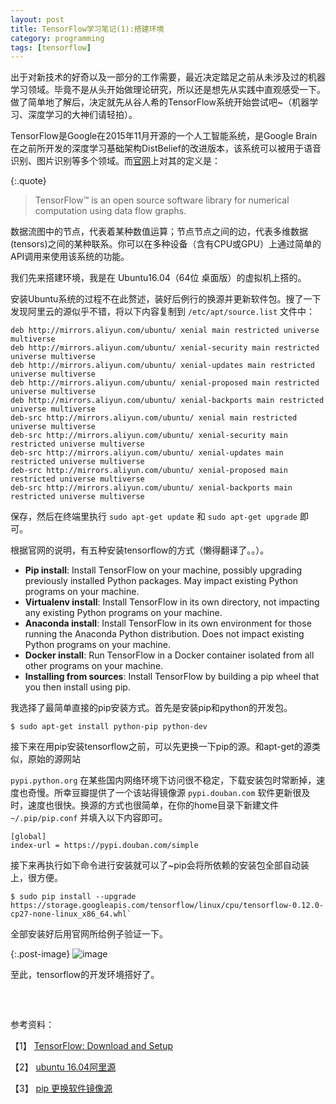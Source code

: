 ```yaml
---
layout: post
title: TensorFlow学习笔记(1):搭建环境
category: programming
tags: [tensorflow]
---
```


出于对新技术的好奇以及一部分的工作需要，最近决定踏足之前从未涉及过的机器学习领域。毕竟不是从头开始做理论研究，所以还是想先从实践中直观感受一下。做了简单地了解后，决定就先从谷人希的TensorFlow系统开始尝试吧~（机器学习、深度学习的大神们请轻拍）。

TensorFlow是Google在2015年11月开源的一个人工智能系统，是Google Brain在之前所开发的深度学习基础架构DistBelief的改进版本，该系统可以被用于语音识别、图片识别等多个领域。而[官网](https://www.tensorflow.org)上对其的定义是：

{:.quote}
> TensorFlow™ is an open source software library for numerical computation using data flow graphs.

数据流图中的节点，代表着某种数值运算；节点节点之间的边，代表多维数据(tensors)之间的某种联系。你可以在多种设备（含有CPU或GPU）上通过简单的API调用来使用该系统的功能。

我们先来搭建环境，我是在 Ubuntu16.04（64位 桌面版）的虚拟机上搭的。

安装Ubuntu系统的过程不在此赘述，装好后例行的换源并更新软件包。搜了一下发现阿里云的源似乎不错，将以下内容复制到 `/etc/apt/source.list` 文件中：

    deb http://mirrors.aliyun.com/ubuntu/ xenial main restricted universe multiverse
    deb http://mirrors.aliyun.com/ubuntu/ xenial-security main restricted universe multiverse
    deb http://mirrors.aliyun.com/ubuntu/ xenial-updates main restricted universe multiverse
    deb http://mirrors.aliyun.com/ubuntu/ xenial-proposed main restricted universe multiverse
    deb http://mirrors.aliyun.com/ubuntu/ xenial-backports main restricted universe multiverse
    deb-src http://mirrors.aliyun.com/ubuntu/ xenial main restricted universe multiverse
    deb-src http://mirrors.aliyun.com/ubuntu/ xenial-security main restricted universe multiverse
    deb-src http://mirrors.aliyun.com/ubuntu/ xenial-updates main restricted universe multiverse
    deb-src http://mirrors.aliyun.com/ubuntu/ xenial-proposed main restricted universe multiverse
    deb-src http://mirrors.aliyun.com/ubuntu/ xenial-backports main restricted universe multiverse

保存，然后在终端里执行 `sudo apt-get update` 和 `sudo apt-get upgrade` 即可。

根据官网的说明，有五种安装tensorflow的方式（懒得翻译了。。）。

- **Pip install**: Install TensorFlow on your machine, possibly upgrading previously installed Python packages. May impact existing Python programs on your machine.
- **Virtualenv install**: Install TensorFlow in its own directory, not impacting any existing Python programs on your machine.
- **Anaconda install**: Install TensorFlow in its own environment for those running the Anaconda Python distribution. Does not impact existing Python programs on your machine.
- **Docker install**: Run TensorFlow in a Docker container isolated from all other programs on your machine.
- **Installing from sources**: Install TensorFlow by building a pip wheel that you then install using pip.

我选择了最简单直接的pip安装方式。首先是安装pip和python的开发包。

    $ sudo apt-get install python-pip python-dev

接下来在用pip安装tensorflow之前，可以先更换一下pip的源。和apt-get的源类似，原始的源网站

`pypi.python.org` 在某些国内网络环境下访问很不稳定，下载安装包时常断掉，速度也奇慢。所幸豆瓣提供了一个该站得镜像源 `pypi.douban.com` 软件更新很及时，速度也很快。换源的方式也很简单，在你的home目录下新建文件 `~/.pip/pip.conf` 并填入以下内容即可。

    [global]
    index-url = https://pypi.douban.com/simple

接下来再执行如下命令进行安装就可以了~pip会将所依赖的安装包全部自动装上，很方便。

    $ sudo pip install --upgrade https://storage.googleapis.com/tensorflow/linux/cpu/tensorflow-0.12.0-cp27-none-linux_x86_64.whl` 

全部安装好后用官网所给例子验证一下。

{:.post-image}
![image]({{BASE_PATH}}/assets/posts/images/2016-12-26-tensorflow-test.png)

至此，tensorflow的开发环境搭好了。

<p style="margin-top:60px;">参考资料：</p>

【1】 [TensorFlow: Download and Setup](https://www.tensorflow.org/get_started/os_setup)

【2】 [ubuntu 16.04阿里源](http://www.victorup.com/2016/05/ubuntu-16-04阿里源/)

【3】 [pip 更换软件镜像源](http://www.jianshu.com/p/785bb1f4700d)
